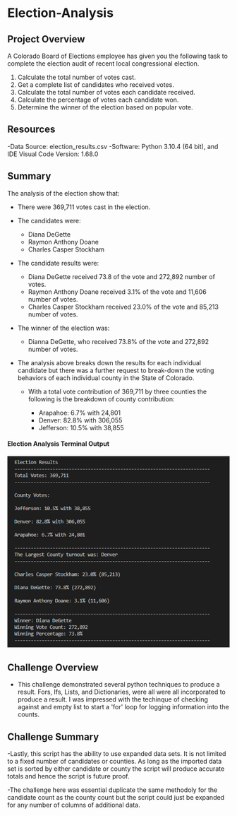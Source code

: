 # Election-Analysis

## Project Overview
A Colorado Board of Elections employee has given you the following task to complete the election audit of recent local congressional election.

1. Calculate the total number of votes cast.
2. Get a complete list of candidates who received votes.
3. Calculate the total number of votes each candidate received.
4. Calculate the percentage of votes each candidate won.
5. Determine the winner of the election based on popular vote.

## Resources
-Data Source: election_results.csv
-Software: Python 3.10.4 (64 bit), and IDE Visual Code Version: 1.68.0

## Summary
The analysis of the election show that:
- There were 369,711 votes cast in the election.
- The candidates were:
    - Diana DeGette
    - Raymon Anthony Doane
    - Charles Casper Stockham
- The candidate results were:
    - Diana DeGette received 73.8 of the vote and 272,892 number of votes.
    - Raymon Anthony Doane received 3.1% of the vote and 11,606 number of votes.
    - Charles Casper Stockham received 23.0% of the vote and 85,213 number of votes.
- The winner of the election was:
    - Dianna DeGette, who received 73.8% of the vote and 272,892 number of votes.

- The analysis above breaks down the results for each individual candidate but there was a further request to break-down the
    voting behaviors of each individual county in the State of Colorado.
    - With a total vote contribution of 369,711 by three counties the following is the breakdown of county contribution:
    
        - Arapahoe: 6.7% with 24,801
        - Denver: 82.8% with 306,055
        - Jefferson: 10.5% with 38,855 


#### Election Analysis Terminal Output

![](analysis/Election_Analysis_Terminal_Output.png)

 
## Challenge Overview
- This challenge demonstrated several python techniques to produce a result. Fors, Ifs, Lists, and Dictionaries, were all
    were all incorporated to produce a result.  I was impressed with the techinque of checking against and empty list to 
    start a 'for' loop for logging information into the counts.

## Challenge Summary
-Lastly, this script has the ability to use expanded data sets. It is not limited to a fixed number of candidates or
    counties. As long as the imported data set is sorted by either candidate or county the script will produce
    accurate totals and hence the script is future proof.
    
-The challenge here was essential duplicate the same methodoly for the candidate count as the county count but the script 
    could just be expanded for any number of columns of additional data.
